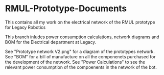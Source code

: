 # RMUL-Prototype-Documents
This contains all my work on the electrical network of the RMUL prototype for Legacy Robotics

This branch inludes power consumption calculations, network diagrams and BOM for the Electrical department at Legacy. 

See "Prototype network V2.png" for a diagram of the prototypes network. 
See "BOM" for a bill of manufacture on all the componenets purchased for the development of the network. 
See "Power Calculations" to see the relevant power consumption of the compoenents in the network of the bot. 

